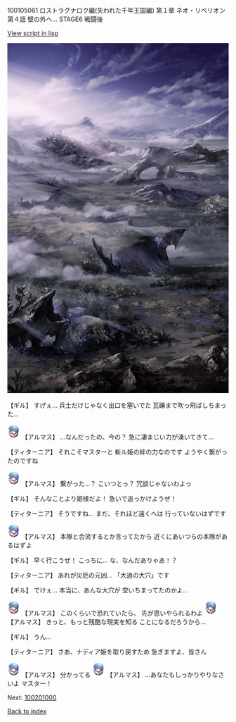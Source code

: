100105061 ロストラグナロク編(失われた千年王国編) 第１章 ネオ・リベリオン 第４話 壁の外へ… STAGE6 戦闘後

[View script in lisp](../scripts/100105061.txt)

![101_plain_daytime.png](../images/backgrounds/101_plain_daytime.png)

【ギル】
すげぇ…
兵士だけじゃなく出口を塞いでた
瓦礫まで吹っ飛ばしちまった…

<img src="../images/units/3103811.png" alt="3103811.png" height="34"/>
【アルマス】
…なんだったの、今の？
急に凄まじい力が湧いてきて…

【ティターニア】
それこそマスターと
斬ル姫の絆の力なのです
ようやく繋がったのですね

<img src="../images/units/3103811.png" alt="3103811.png" height="34"/>
【アルマス】
繋がった…？
こいつとっ？
冗談じゃないわよっ

【ギル】
そんなことより姫様だよ！
急いで追っかけようぜ！

【ティターニア】
そうですね…
まだ、それほど遠くへは
行っていないはずです

<img src="../images/units/3103811.png" alt="3103811.png" height="34"/>
【アルマス】
本隊と合流するとか言ってたから
近くにあいつらの本隊があるはずよ

【ギル】
早く行こうぜ！
こっちに…
な、なんだありゃあ！？

【ティターニア】
あれが災厄の元凶…
「大過の大穴」です

【ギル】
でけぇ…
本当に、あんな大穴が
空いちまってたのかよ…

<img src="../images/units/3103811.png" alt="3103811.png" height="34"/>
【アルマス】
このくらいで恐れていたら、
先が思いやられるわよ

<img src="../images/units/3103811.png" alt="3103811.png" height="34"/>
【アルマス】
きっと、もっと残酷な現実を知る
ことになるだろうから…

【ギル】
うん…

【ティターニア】
さあ、ナディア姫を取り戻すため
急ぎますよ、皆さん

<img src="../images/units/3103811.png" alt="3103811.png" height="34"/>
【アルマス】
分かってる

<img src="../images/units/3103811.png" alt="3103811.png" height="34"/>
【アルマス】
…あなたもしっかりやりなさいよ
マスター！

Next: [100201000](100201000.md)

[Back to index](index.md)
